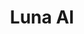 ---
title: "Luna AI"
description: "Luna: A Solução de IA da Dawn"
main:
  id: 4
  content: |
    A Luna é mais do que um simples recurso. Ela representa o núcleo inteligente e prestativo da Dawn Web. Ela está sendo integrada à estrutura do nosso ecossistema, projetada para ser uma presença consistente e orientadora em nossa diversa gama de projetos corporativos e pessoais.
  imgCard: "@/images/lunaai.png"
  imgMain: "@/images/lunaai.png"
  imgAlt: "Luna AI, mascote e assistente digital da Dawn Web"
tabs:
  - id: "tabs-with-card-item-1"
    dataTab: "#tabs-with-card-1"
    title: "Visão Geral"
  - id: "tabs-with-card-item-2"
    dataTab: "#tabs-with-card-2"
    title: "Detalhes do Projeto"
  - id: "tabs-with-card-item-3"
    dataTab: "#tabs-with-card-3"
    title: "Próximos Passos"
longDescription:
  title: "O Rosto da Inovação da Dawn Web"
  subTitle: |
    Na Dawn Web, vemos a Luna como o fio condutor que conectará todo o nosso conjunto de aplicações. Ela não é apenas uma ferramenta para um aplicativo; é o rosto amigável e inteligente da nossa marca, projetada para tornar a interação de cada usuário com nossa tecnologia mais pessoal, intuitiva e fluida.
  btnTitle: "Explore a Dawn Web"
  btnURL: "https://dawnwebs.com"
descriptionList:
  - title: "Soluções Corporativas"
    subTitle: "Em nossas plataformas voltadas para negócios, a Luna atuará como uma assistente inteligente, ajudando os usuários a navegar por dados complexos, automatizar tarefas e obter insights."
  - title: "Projetos Pessoais"
    subTitle: "Para aplicações pessoais e criativas, a Luna servirá como guia e parceira criativa, melhorando a experiência do usuário e tornando a tecnologia mais acessível."
  - title: "Identidade da Marca"
    subTitle: "Além da funcionalidade, a Luna é a mascote da Dawn Web. Ela representa nosso compromisso em construir softwares prestativos, inovadores e amigáveis."
specificationsLeft:
  - title: "Propósito da Luna"
    subTitle: "Fornecer uma camada unificada, inteligente e prestativa em todos os projetos da Dawn Web, atuando tanto como assistente funcional quanto como embaixadora da marca."
  - title: "Função Principal"
    subTitle: "Auxiliar, guiar e personalizar a experiência do usuário, fazendo com que softwares complexos pareçam simples e intuitivos."
  - title: "Princípios Orientadores"
    subTitle: "Prestativa, consistente e acessível. A presença da Luna foi projetada para agregar valor sem ser intrusiva."
  - title: "Status da Integração"
    subTitle: "Integração inicial ativa em projetos-chave, com um lançamento gradual planejado para todo o ecossistema da Dawn Web."
specificationsRight:
  - title: "Destaques"
    subTitle: "Uma presença de IA única e reconhecível. Integração profunda com dados específicos do projeto. Uma voz consistente para a marca Dawn Web."
  - title: "Experiência do Usuário"
    subTitle: "A Luna visa criar uma experiência coesa, garantindo que, seja usando uma ferramenta corporativa ou um aplicativo pessoal, você se sinta apoiado pela mesma inteligência amigável."
  - title: "Personalidade e Voz"
    subTitle: "Solidária, clara e profissional, com um tom amigável que incorpora o ethos da Dawn Web."
  - title: "Próximos Passos"
    subTitle: "Expandir as capacidades da Luna e completar sua integração em todos os produtos futuros e existentes da Dawn Web."
blueprints:
  first: "@/images/verboapp.png"
  second: "@/images/lunaai.png"

---